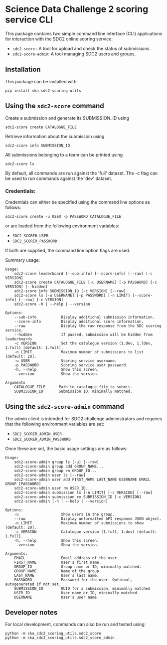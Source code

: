 # Science Data Challenge 2 scoring service CLI

This package contains two simple command line interface (CLI) applications
for interaction with the SDC2 online scoring service:

- `sdc2-score` : A tool for upload and check the status of submissions.
- `sdc2-score-admin`: A tool managing SDC2 users and groups.

## Installation

This package can be installed with:

```shell
pip install ska-sdc2-scoring-utils
```

## Using the `sdc2-score` command

Create a submission and generate its SUBMISSION_ID using

```shell
sdc2-score create CATALOGUE_FILE
```

Retrieve information about the submission using

```shell
sdc2-score info SUBMISSION_ID
```

All submissions belonging to a team can be printed using

```shell
sdc2-score ls
```

By default, all commands are run against the 'full' dataset. The -c flag can be used to run commands against the 'dev' dataset.

### Credentials:

Credentials  can either be specified using the command line options as follows:

```shell
sdc2-score create -u USER -p PASSWORD CATALOGUE_FILE
```

or are loaded from the following environment variables:

- `SDC2_SCORER_USER`
- `SDC2_SCORER_PASSWORD`

If both are supplied, the command line option flags are used.

Summary usage:

```console
Usage:
    sdc2-score leaderboard [--sub-info] [--score-info] [--raw] [-c VERSION]
    sdc2-score create CATALOGUE_FILE [-u USERNAME] [-p PASSWORD] [-c VERSION] [--hidden]
    sdc2-score info SUBMISSION_ID [-c VERSION] [--raw]
    sdc2-score ls [-u USERNAME] [-p PASSWORD] [-n LIMIT] [--score-info] [--raw] [-c VERSION]
    sdc2-score -h | --help | --version

Options:
    --sub-info           Display additional submission information.
    --score-info         Display additional score information.
    --raw                Display the raw response from the SDC scoring service.
    --hidden             If passed, submission will be hidden from leaderboards
    -c VERSION           Set the catalogue version (1.dev, 1.ldev, 1.full) [default: 1.full].
    -n LIMIT             Maximum number of submissions to list [default: 20].
    -u USER              Scoring service username.
    -p PASSWORD          Scoring service user password.
    -h, --help           Show this screen.
    --version            Show the version.

Arguments
    CATALOGUE_FILE      Path to catalogue file to submit.
    SUBMISSION_ID       Submission ID, minimally matched.
```


## Using the `sdc2-score-admin` command

The admin client is intended for SDC2 challenge administrators and requires
that the following environment variables are set:

- `SDC2_SCORER_ADMIN_USER`
- `SDC2_SCORER_ADMIN_PASSWORD`

Once these are set, the basic usage settings are as follows:

```console
Usage:
    sdc2-score-admin group ls [-u] [--raw]
    sdc2-score-admin group add GROUP_NAME...
    sdc2-score-admin group rm GROUP_ID...
    sdc2-score-admin user ls [--raw]
    sdc2-score-admin user add FIRST_NAME LAST_NAME USERNAME EMAIL GROUP [PASSWORD]
    sdc2-score-admin user rm USER_ID...
    sdc2-score-admin submission ls [-n LIMIT] [-c VERSION] [--raw]
    sdc2-score-admin submission rm SUBMISSION_ID [-c VERSION]
    sdc2-score-admin (-h | --help | --version)

Options:
    -u                   Show users in the group.
    --raw                Display unformatted API response JSON object.
    -n LIMIT             Maximum number of submissions to show [default: 20].
    -c VERSION           Catalogue version (1.full, 1.dev) [default: 1.full].
    -h, --help           Show this screen.
    --version            Show the version.

Arguments:
    EMAIL                Email address of the user.
    FIRST_NAME           User's first name.
    GROUP_ID             Group name or ID, minimally matched.
    GROUP_NAME           Name of the group.
    LAST_NAME            User's last name.
    PASSWORD             Password for the user. Optional, autogenerated if not set.
    SUBMISSION_ID        UUID for a submission, minimally matched
    USER_ID              User name or ID, minimally matched.
    USERNAME             User's user name
```

## Developer notes

For local development, commands can also be run and tested using:

```shell
python -m ska_sdc2_scoring_utils.sdc2_score
python -m ska_sdc2_scoring_utils.sdc2_score_admin
```
